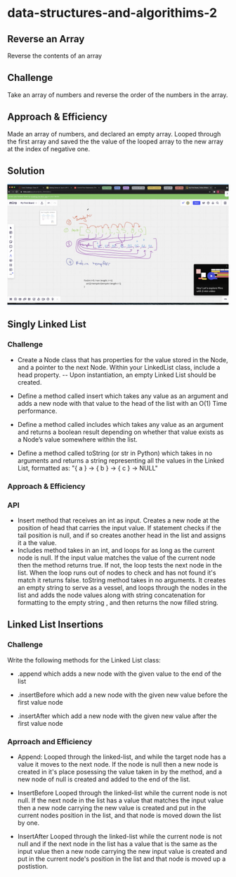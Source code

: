 # data-structures-and-algorithims-2



## Reverse an Array

Reverse the contents of an array

## Challenge

Take an array of numbers and reverse the order of the numbers in the array.

## Approach & Efficiency

Made an array of numbers, and declared an empty array. Looped through the first array and saved the the value of the looped array to the new array at the index of negative one.

## Solution

![white board](assets/array-reverse.png)

## Singly Linked List

### Challenge
- Create a Node class that has properties for the value stored in the Node, and a pointer to the next Node. Within your LinkedList class, include a head property. -- Upon instantiation, an empty Linked List should be created.

- Define a method called insert which takes any value as an argument and adds a new node with that value to the head of the list with an O(1) Time performance.
- Define a method called includes which takes any value as an argument and returns a boolean result depending on whether that value exists as a Node’s value somewhere within the list.
- Define a method called toString (or str in Python) which takes in no arguments and returns a string representing all the values in the Linked List, formatted as: "{ a } -> { b } -> { c } -> NULL"

### Approach & Efficiency


### API
- Insert method that receives an int as input. Creates a new node at the position of head that carries the input value. If statement checks if the tail position is null, and if so creates another head in the list and assigns it a the value.
- Includes method takes in an int, and loops for as long as the current node is null. If the input value matches the value of the current node then the method returns true. If not, the loop tests the next node in the list. When the loop runs out of nodes to check and has not found it's match it returns false.
toString method takes in no arguments. It creates an empty string to serve as a vessel, and loops through the nodes in the list and adds the node values along with string concatenation for formatting to the empty string , and then returns the now filled string.

## Linked List Insertions

### Challenge
Write the following methods for the Linked List class:

- .append which adds a new node with the given value to the end of the list

- .insertBefore which add a new node with the given new value  before the first value node

- .insertAfter which add a new node with the given new value  after the first value node

### Aprroach and Efficiency

- Append: Looped through the linked-list, and while the target node has a value it moves to the next node. If the node is null then a new node is created in it's place posessing the value taken in by the method, and a new node of null is created and added to the end of the list.

- InsertBefore Looped through the linked-list while the current node is not null. If the next node in the list has a value that matches the input value then a new node carrying the new  value is created and put in the current nodes position in the list, and that node is moved down the list by one. 

- InsertAfter Looped through the linked-list while the current node is not null and if the next node in the list has a value that is the same as the input value then a new node carrying the new input value is created and put in the current node's position in the list and that node is moved up a postistion. 

